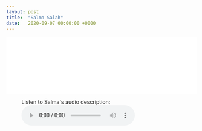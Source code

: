```yaml
---
layout: post
title:  "Salma Salah"
date:   2020-09-07 00:00:00 +0000
---
```

<p></p>
<div style="text-align:center">
<embed src="/assets/posters/Salma_Salah.pdf" width="100%">
</div>
<p></p>

<figure>
    <figcaption>Listen to Salma's audio description:</figcaption>
    <audio
        controls
        src="/assets/audio/Salma_Salah.mp4">
            Your browser does not support the
            <code>audio</code> element.
    </audio>
</figure>
